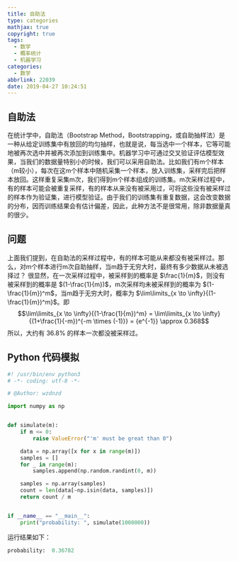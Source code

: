 ```yaml
---
title: 自助法
type: categories
mathjax: true
copyright: true
tags:
  - 数学
  - 概率统计
  - 机器学习
categories:
  - 数学
abbrlink: 22039
date: 2019-04-27 10:24:51
---
```


## 自助法
在统计学中，自助法（Bootstrap Method，Bootstrapping，或自助抽样法）是一种从给定训练集中有放回的均匀抽样，也就是说，每当选中一个样本，它等可能地被再次选中并被再次添加到训练集中。机器学习中可通过交叉验证评估模型效果，当我们的数据量特别小的时候，我们可以采用自助法。比如我们有m个样本（m较小），每次在这m个样本中随机采集一个样本，放入训练集，采样完后把样本放回。这样重复采集m次，我们得到m个样本组成的训练集。m次采样过程中，有的样本可能会被重复采样，有的样本从来没有被采用过，可将这些没有被采样过的样本作为验证集，进行模型验证。由于我们的训练集有重复数据，这会改变数据的分布，因而训练结果会有估计偏差，因此，此种方法不是很常用，除非数据量真的很少。

## 问题
上面我们提到，在自助法的采样过程中，有的样本可能从来都没有被采样过。那么，对m个样本进行m次自助抽样，当m趋于无穷大时，最终有多少数据从未被选择过？
很显然，在一次采样过程中，被采样到的概率是 $\frac{1}{m}$，则没有被采样到的概率是 $(1-\frac{1}{m})$，m次采样均未被采样到的概率为 $(1-\frac{1}{m})^m$，当m趋于无穷大时，概率为 $\lim\limits_{x \to \infty}{(1-\frac{1}{m})^m}$。即
$$\lim\limits_{x \to \infty}{(1-\frac{1}{m})^m} = \lim\limits_{x \to \infty}{(1+\frac{1}{-m})^{-m \times (-1)}} = {e^{-1}} \approx 0.368$$
所以，大约有 $36.8\%$ 的样本一次都没被采样过。

## Python 代码模拟
```python
#! /usr/bin/env python3
# -*- coding: utf-8 -*-

# @Author: wzdnzd

import numpy as np


def simulate(m):
    if m <= 0:
        raise ValueError("'m' must be great than 0")

    data = np.array([x for x in range(m)])
    samples = []
    for _ in range(m):
        samples.append(np.random.randint(0, m))

    samples = np.array(samples)
    count = len(data[~np.isin(data, samples)])
    return count / m


if __name__ == "__main__":
    print("probability: ", simulate(1000000))
```

运行结果如下：
```python
probability:  0.36782
```